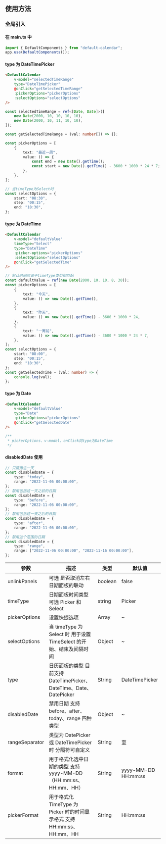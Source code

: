 ## 使用方法

### 全局引入

#### 在 main.ts 中

```typescript
import { DefaultComponents } from "default-calendar";
app.use(DefaultComponents());
```

#### type 为 DateTimePicker

```html
<DefaultCalendar
	v-model="selectedTimeRange"
	type="DateTimePicker"
	@onClick="getSelectedTimeRange"
	:pickerOptions="pickerOptions"
	:selectOptions="selectOptions"
/>
```

```typescript
const selectedTimeRange = ref<[Date, Date]>([
	new Date(2000, 10, 10, 10, 10),
	new Date(2000, 10, 11, 10, 10),
]);

const getSelectedTimeRange = (val: number[]) => {};

const pickerOptions = [
	{
		text: "最近一周",
		value: () => {
			const end = new Date().getTime();
			const start = new Date().getTime() - 3600 * 1000 * 24 * 7;
		},
	},
];

// 当timeType为Select时
const selectOptions = {
	start: "08:30",
	step: "00:15",
	end: "18:30",
};
```

#### type 为 DateTime

```html
<DefaultCalendar
	v-model="defaultValue"
	timeType="Select"
	type="DateTime"
	:picker-options="pickerOptions"
	:selectOptions="selectOptions"
	@onClick="getSelectedTime"
/>
```

```typescript
// 默认时间应该于timeType类型相匹配
const defaultValue = ref(new Date(2000, 10, 10, 8, 30));
const pickerOptions = [
	{
		text: "今天",
		value: () => new Date().getTime(),
	},
	{
		text: "昨天",
		value: () => new Date().getTime() - 3600 * 1000 * 24,
	},
	{
		text: "一周前",
		value: () => new Date().getTime() - 3600 * 1000 * 24 * 7,
	},
];
const selectOptions = {
	start: "08:00",
	step: "00:15",
	end: "18:30",
};
const getSelectedTime = (val: number) => {
	console.log(val);
};
```

#### type 为 Date

```html
<DefaultCalendar
	v-model="defaultValue"
	type="Date"
	:pickerOptions="pickerOptions"
	@onClick="getSelectedDate"
/>
```

```typescript
/**
 * pickerOptions、v-model、onClick同type为DateTime
 */
```

#### disabledDate 使用

```typescript
// 只禁用这一天
const disabledDate = {
	type: "today",
	range: "2022-11-06 00:00:00",
};
// 禁用包括这一天之前的日期
const disabledDate = {
	type: "before",
	range: "2022-11-06 00:00:00",
};
// 禁用包括这一天之后的日期
const disabledDate = {
	type: "after",
	range: "2022-11-06 00:00:00",
};
// 禁用这个范围的日期
const disabledDate = {
	type: "range",
	range: ["2022-11-06 00:00:00", "2022-11-16 00:00:00"],
};
```

| 参数           | 描述                                                                     | 类型    | 默认值              |
| -------------- | ------------------------------------------------------------------------| ------- | ------------------- |
| unlinkPanels   | 可选 是否取消左右 日期面板的联动                                        		 | boolean | false               |
| timeType       | 日期面板时间类型 可选 Picker 和 Select                                     | string  | Picker              |
| pickerOptions  | 设置快捷选项                                                              | Array   | ~                   |
| selectOptions  | 当 timeType 为 Select 时 用于设置 TimeSelect 的开始、结束及间隔时间          | Object  | ~                   |
| type           | 日历面板的类型 目前支持 DateTimePicker、DateTime、Date、DatePicker          | String  | DateTimePicker      |
| disabledDate   | 禁用日期 支持 before、after、today、range 四种类型                          | Object  | ~                   |
| rangeSeparator | 类型为 DatePicker 或 DateTimePicker 时 分隔符可自定义                      | String  | 至                  |
| format         | 用于格式化选中日期的类型 支持 yyyy-MM-DD（HH:mm:ss、HH:mm、HH）              | String  | yyyy-MM-DD HH:mm:ss |
| pickerFormat   | 用于格式化 TimeType 为 Picker 时的时间显示格式 支持 HH:mm:ss、HH:mm、HH      | String  | HH:mm:ss            |
